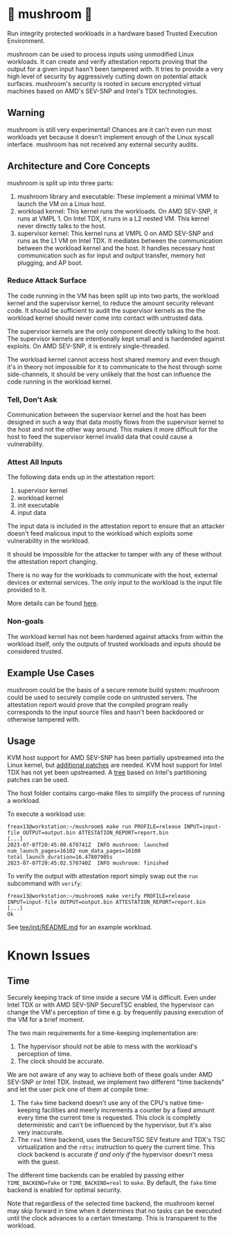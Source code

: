 # :mushroom: mushroom :mushroom:

Run integrity protected workloads in a hardware based Trusted Execution Environment. 

mushroom can be used to process inputs using unmodified Linux workloads. It can create and verify attestation reports proving that the output for a given input hasn't been tampered with. It tries to provide a very high level of security by aggressively cutting down on potential attack surfaces. mushroom's security is rooted in secure encrypted virtual machines based on AMD's SEV-SNP and Intel's TDX technologies. 

## Warning

mushroom is still very experimental! Chances are it can't even run most workloads yet because it doesn't implement enough of the Linux syscall interface. mushroom has not received any external security audits.

## Architecture and Core Concepts

mushroom is split up into three parts:
1. mushroom library and executable:
These implement a minimal VMM to launch the VM on a Linux host.
1. workload kernel:
This kernel runs the workloads. On AMD SEV-SNP, it runs at VMPL 1. On Intel TDX, it runs in a L2 nested VM. This kernel never directly talks to the host.
1. supervisor kernel: 
This kernel runs at VMPL 0 on AMD SEV-SNP and runs as the L1 VM on Intel TDX. It mediates between the communication between the workload kernel and the host. It handles necessary host communication such as for input and output transfer, memory hot plugging, and AP boot.

### Reduce Attack Surface

The code running in the VM has been split up into two parts, the workload kernel and the supervisor kernel, to reduce the amount security relevant code. It should be sufficient to audit the supervisor kernels as the the workload kernel should never come into contact with untrusted data.

The supervisor kernels are the only component directly talking to the host. The supervisor kernels are intentionally kept small and is hardended against exploits. On AMD SEV-SNP, it is entirely single-threaded.

The workload kernel cannot access host shared memory and even though it's in theory not impossible for it to communicate to the host through some side-channels, it should be very unlikely that the host can influence the code running in the workload kernel.

### Tell, Don't Ask

Communication between the supervisor kernel and the host has been designed in such a way that data mostly flows from the supervisor kernel to the host and not the other way around. This makes it more difficult for the host to feed the supervisor kernel invalid data that could cause a vulnerability.

### Attest All Inputs

The following data ends up in the attestation report:
1. supervisor kernel
1. workload kernel
1. init executable
1. input data

The input data is included in the attestation report to ensure that an attacker doesn't feed malicous input to the workload which exploits some vulnerability in the workload.

It should be impossible for the attacker to tamper with any of these without the attestation report changing.

There is no way for the workloads to communicate with the host, external devices or external services. The only input to the workload is the input file provided to it.

More details can be found [here](docs/attestation.md).

### Non-goals

The workload kernel has not been hardened against attacks from within the workload itself, only the outputs of trusted workloads and inputs should be considered trusted. 

## Example Use Cases

mushroom could be the basis of a secure remote build system: mushroom could be used to securely compile code on untrusted servers. The attestation report would prove that the compiled program really corresponds to the input source files and hasn't been backdoored or otherwise tampered with.

## Usage

KVM host support for AMD SEV-SNP has been partially upstreamed into the Linux kernel, but [additional patches](https://github.com/Freax13/linux/tree/svsm_vmpl_vmsa_restinj-mushroom) are needed. KVM host support for Intel TDX has not yet been upstreamed. A [tree](https://github.com/Freax13/linux/tree/mushroom-tdx) based on Intel's partitioning patches can be used.

The host folder contains cargo-make files to simplify the process of running a workload.

To execute a workload use:
```shell
freax13@workstation:~/mushroom$ make run PROFILE=release INPUT=input-file OUTPUT=output.bin ATTESTATION_REPORT=report.bin
[...]
2023-07-07T20:45:00.670741Z  INFO mushroom: launched num_launch_pages=16102 num_data_pages=16100 total_launch_duration=16.47807905s
2023-07-07T20:45:02.570740Z  INFO mushroom: finished
```
To verify the output with attestation report simply swap out the `run` subcommand with `verify`:
```shell
freax13@workstation:~/mushroom$ make verify PROFILE=release INPUT=input-file OUTPUT=output.bin ATTESTATION_REPORT=report.bin
[...]
Ok
```

See [tee/init/README.md](./tee/init/README.md) for an example workload.

# Known Issues

## Time

Securely keeping track of time inside a secure VM is difficult.
Even under Intel TDX or with AMD SEV-SNP SecureTSC enabled, the hypervisor can change the VM's perception of time e.g. by frequently pausing execution of the VM for a brief moment.

The two main requirements for a time-keeping implementation are:
1. The hypervisor should not be able to mess with the workload's perception of time.
2. The clock should be accurate.

We are not aware of any way to achieve both of these goals under AMD SEV-SNP or Intel TDX.
Instead, we implement two different "time backends" and let the user pick one of them at compile time:

1. The `fake` time backend doesn't use any of the CPU's native time-keeping facilities and meerly increments a counter by a fixed amount every time the current time is requested. This clock is completly deterministic and can't be influenced by the hypervisor, but it's also very inaccurate.
2. The `real` time backend, uses the SecureTSC SEV feature and TDX's TSC virtualization and the `rdtsc` instruction to query the current time. This clock backend is accurate *if and only if* the hypervisor doesn't mess with the guest.

The different time backends can be enabled by passing either `TIME_BACKEND=fake` or `TIME_BACKEND=real` to `make`. By default, the `fake` time backend is enabled for optimal security.

Note that regardless of the selected time backend, the mushroom kernel may skip forward in time when it determines that no tasks can be executed until the clock advances to a certain timestamp. This is transparent to the workload.
